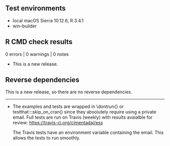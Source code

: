 ## Test environments
* local macOS Sierra 10.12.6, R 3.4.1
* win-builder

## R CMD check results

0 errors | 0 warnings | 0 notes

* This is a new release.

## Reverse dependencies

This is a new release, so there are no reverse dependencies.

---

* The examples and tests are wrapped in \dontrun{} or testthat:::skip_on_cran()
  since they absolutely require using a private email. Full tests
  are run on Travis (weekly) with results avaialble for review:
  https://travis-ci.org/cimentadaj/ess
  
  The Travis tests have an environment variable containing the email. This
  allows the tests to run smoothly.